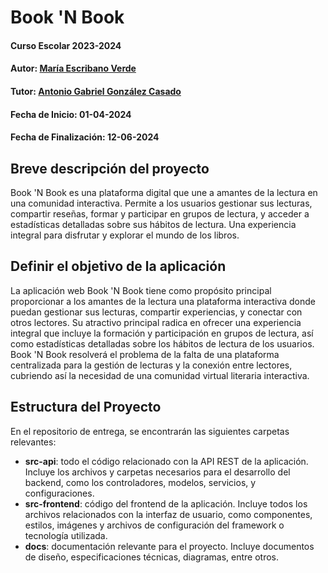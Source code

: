 # Book 'N Book

#### Curso Escolar 2023-2024
#### Autor: [María Escribano Verde](https://github.com/MarEscVer)
#### Tutor: [Antonio Gabriel González Casado](https://github.com/prof-antonio-gabriel)
#### Fecha de Inicio: 01-04-2024
#### Fecha de Finalización: 12-06-2024

## Breve descripción del proyecto

Book 'N Book es una plataforma digital que une a amantes de la lectura en una comunidad interactiva. Permite a los usuarios gestionar sus lecturas, compartir reseñas, formar y participar en grupos de lectura, y acceder a estadísticas detalladas sobre sus hábitos de lectura. Una experiencia integral para disfrutar y explorar el mundo de los libros.

## Definir el objetivo de la aplicación
La aplicación web Book 'N Book tiene como propósito principal proporcionar a los amantes de la lectura una plataforma interactiva donde puedan gestionar sus lecturas, compartir experiencias, y conectar con otros lectores. Su atractivo principal radica en ofrecer una experiencia integral que incluye la formación y participación en grupos de lectura, así como estadísticas detalladas sobre los hábitos de lectura de los usuarios. Book 'N Book resolverá el problema de la falta de una plataforma centralizada para la gestión de lecturas y la conexión entre lectores, cubriendo así la necesidad de una comunidad virtual literaria interactiva.

## Estructura del Proyecto
En el repositorio de entrega, se encontrarán las siguientes carpetas relevantes:
- **src-api**: todo el código relacionado con la API REST de la aplicación. Incluye los archivos y carpetas necesarios para el desarrollo del backend, como los controladores, modelos, servicios, y configuraciones.
- **src-frontend**: código del frontend de la aplicación. Incluye todos los archivos relacionados con la interfaz de usuario, como componentes, estilos, imágenes y archivos de configuración del framework o tecnología utilizada.
- **docs**: documentación relevante para el proyecto. Incluye documentos de diseño, especificaciones técnicas, diagramas, entre otros.
